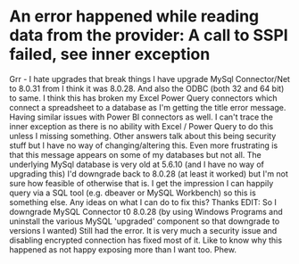 
# An error happened while reading data from the provider: A call to SSPI failed, see inner exception

Grr - I hate upgrades that break things
I have upgrade MySql Connector/Net to 8.0.31 from I think it was 8.0.28. And also the ODBC (both 32 and 64 bit) to same.
I think this has broken my Excel Power Query connectors which connect a spreadsheet to a database as I'm getting the title error message. Having similar issues with Power BI connectors as well.
I can't trace the inner exception as there is no ability with Excel / Power Query to do this unless I missing something. Other answers talk about this being security stuff but I have no way of changing/altering this.
Even more frustrating is that this message appears on some of my databases but not all.
The underlying MySql database is very old at 5.6.10 (and I have no way of upgrading this)
I'd downgrade back to 8.0.28 (at least it worked) but I'm not sure how feasible of otherwise that is. I get the impression
I can happily query via a SQL tool (e.g. dbeaver or MySQL Workbench) so this is something else.
Any ideas on what I can do to fix this?
Thanks
EDIT:
So I downgrade MySQL Connector t0 8.0.28 (by using Windows Programs and uninstall the various MySQL 'upgraded' component so that downgrade to versions I wanted)
Still had the error. It is very much a security issue and disabling encrypted connection has fixed most of it.
Like to know why this happened as not happy exposing more than I want too.
Phew.

        